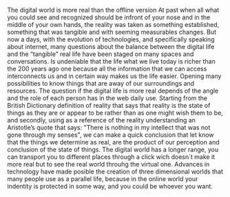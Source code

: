 The digital world is more real than the offline version
At past when all what you could see and recognized should be infront of your nose and in the middle of your own hands, the reality was taken as something established, something that was tangible and with seeming measurables changes. But now a days, with the evolution of technologies, and specifically speaking about internet, many questions about the balance between the digital life and the “tangible” real life have been staged on many spaces and conversations. Is undeniable that the life what we live today is richer than the 200 years ago one because all the information that we can access interconnects us and in certain way makes us the life easier. Opening many possibilities to know things that are away of our surroundings and resources. The question if the digital life is more real depends of the angle and the role of each person  has in the web daily use.
Starting from the British Dictionary definition of reality that says that reality is the state of things as they are or appear to be rather than as one might wish them to be, and secondly, using as a reference of the reality understanding an Aristotle’s quote that says: "There is nothing in my intellect that was not gone through my senses", we can make a quick conclusion that let know that the things we determine as real, are the product of our perception and conclusion of the state of things.
The digital world has a longer range, you can transport you to different places through a click wich doesn´t make it more real but to see the real world throuhg the virtual one. Advances in technology have made posible the creation of three dimensional worlds that many people use as a parallel life, because in the online world your indentity is protected in some way, and you could be whoever you want. 

